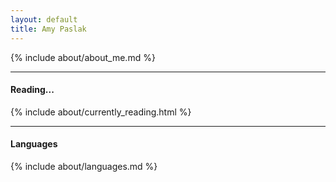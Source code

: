 ```yaml
---
layout: default
title: Amy Paslak
---
```


<div id="about">
  <div id="about-me" class="row">
    <div class="u-full-width" markdown="1">{% include about/about_me.md %}</div>
  </div>

  <hr >

  <div id="currently-reading" class="row book">
    <h4 class="three columns">Reading...</h4>
    <div class="nine columns">{% include about/currently_reading.html %}</div>
  </div>

  <hr >

  <div class="row">
    <h4 class="three columns">Languages</h4>
    <div class="nine columns" markdown="1">{% include about/languages.md %}</div>
  </div>

</div>

